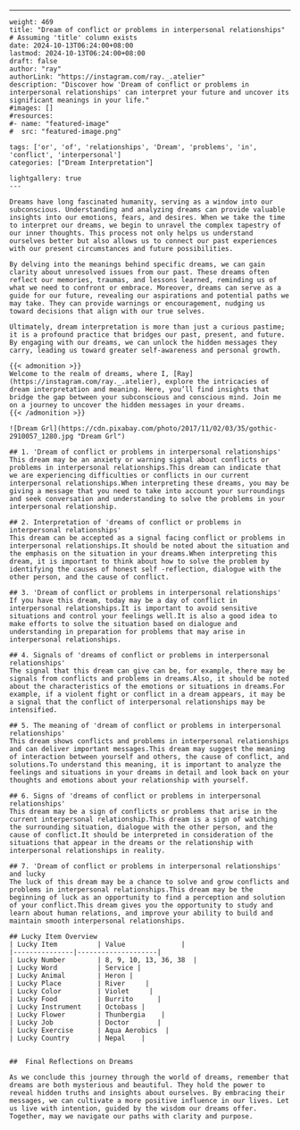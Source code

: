 ---
    weight: 469
    title: "Dream of conflict or problems in interpersonal relationships"  # Assuming 'title' column exists
    date: 2024-10-13T06:24:00+08:00
    lastmod: 2024-10-13T06:24:00+08:00
    draft: false
    author: "ray"
    authorLink: "https://instagram.com/ray._.atelier"
    description: "Discover how 'Dream of conflict or problems in interpersonal relationships' can interpret your future and uncover its significant meanings in your life."
    #images: []
    #resources:
    #- name: "featured-image"
    #  src: "featured-image.png"
    
    tags: ['or', 'of', 'relationships', 'Dream', 'problems', 'in', 'conflict', 'interpersonal']
    categories: ["Dream Interpretation"]
    
    lightgallery: true
    ---
    
    Dreams have long fascinated humanity, serving as a window into our subconscious. Understanding and analyzing dreams can provide valuable insights into our emotions, fears, and desires. When we take the time to interpret our dreams, we begin to unravel the complex tapestry of our inner thoughts. This process not only helps us understand ourselves better but also allows us to connect our past experiences with our present circumstances and future possibilities.
    
    By delving into the meanings behind specific dreams, we can gain clarity about unresolved issues from our past. These dreams often reflect our memories, traumas, and lessons learned, reminding us of what we need to confront or embrace. Moreover, dreams can serve as a guide for our future, revealing our aspirations and potential paths we may take. They can provide warnings or encouragement, nudging us toward decisions that align with our true selves.
    
    Ultimately, dream interpretation is more than just a curious pastime; it is a profound practice that bridges our past, present, and future. By engaging with our dreams, we can unlock the hidden messages they carry, leading us toward greater self-awareness and personal growth.
    
    {{< admonition >}}
    Welcome to the realm of dreams, where I, [Ray](https://instagram.com/ray._.atelier), explore the intricacies of dream interpretation and meaning. Here, you’ll find insights that bridge the gap between your subconscious and conscious mind. Join me on a journey to uncover the hidden messages in your dreams.
    {{< /admonition >}}
    
    ![Dream Grl](https://cdn.pixabay.com/photo/2017/11/02/03/35/gothic-2910057_1280.jpg "Dream Grl")
    
    ## 1. 'Dream of conflict or problems in interpersonal relationships'
    This dream may be an anxiety or warning signal about conflicts or problems in interpersonal relationships.This dream can indicate that we are experiencing difficulties or conflicts in our current interpersonal relationships.When interpreting these dreams, you may be giving a message that you need to take into account your surroundings and seek conversation and understanding to solve the problems in your interpersonal relationship.
    
    ## 2. Interpretation of 'dreams of conflict or problems in interpersonal relationships'
    This dream can be accepted as a signal facing conflict or problems in interpersonal relationships.It should be noted about the situation and the emphasis on the situation in your dreams.When interpreting this dream, it is important to think about how to solve the problem by identifying the causes of honest self -reflection, dialogue with the other person, and the cause of conflict.
    
    ## 3. 'Dream of conflict or problems in interpersonal relationships'
    If you have this dream, today may be a day of conflict in interpersonal relationships.It is important to avoid sensitive situations and control your feelings well.It is also a good idea to make efforts to solve the situation based on dialogue and understanding in preparation for problems that may arise in interpersonal relationships.
    
    ## 4. Signals of 'dreams of conflict or problems in interpersonal relationships'
    The signal that this dream can give can be, for example, there may be signals from conflicts and problems in dreams.Also, it should be noted about the characteristics of the emotions or situations in dreams.For example, if a violent fight or conflict in a dream appears, it may be a signal that the conflict of interpersonal relationships may be intensified.
    
    ## 5. The meaning of 'dream of conflict or problems in interpersonal relationships'
    This dream shows conflicts and problems in interpersonal relationships and can deliver important messages.This dream may suggest the meaning of interaction between yourself and others, the cause of conflict, and solutions.To understand this meaning, it is important to analyze the feelings and situations in your dreams in detail and look back on your thoughts and emotions about your relationship with yourself.
    
    ## 6. Signs of 'dreams of conflict or problems in interpersonal relationships'
    This dream may be a sign of conflicts or problems that arise in the current interpersonal relationship.This dream is a sign of watching the surrounding situation, dialogue with the other person, and the cause of conflict.It should be interpreted in consideration of the situations that appear in the dreams or the relationship with interpersonal relationships in reality.
    
    ## 7. 'Dream of conflict or problems in interpersonal relationships' and lucky
    The luck of this dream may be a chance to solve and grow conflicts and problems in interpersonal relationships.This dream may be the beginning of luck as an opportunity to find a perception and solution of your conflict.This dream gives you the opportunity to study and learn about human relations, and improve your ability to build and maintain smooth interpersonal relationships.
    
    ## Lucky Item Overview
    | Lucky Item          | Value              |
    |---------------|--------------------|
    | Lucky Number        | 8, 9, 10, 13, 36, 38  |
    | Lucky Word          | Service |
    | Lucky Animal        | Heron |
    | Lucky Place         | River     |
    | Lucky Color         | Violet     |
    | Lucky Food          | Burrito      |
    | Lucky Instrument    | Octobass |
    | Lucky Flower        | Thunbergia    |
    | Lucky Job           | Doctor       |
    | Lucky Exercise      | Aqua Aerobics  |
    | Lucky Country       | Nepal    |
    
    
    ##  Final Reflections on Dreams
    
    As we conclude this journey through the world of dreams, remember that dreams are both mysterious and beautiful. They hold the power to reveal hidden truths and insights about ourselves. By embracing their messages, we can cultivate a more positive influence in our lives. Let us live with intention, guided by the wisdom our dreams offer. Together, may we navigate our paths with clarity and purpose.
    